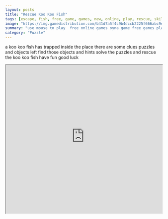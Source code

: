 ```yaml
---
layout: posts
title: "Rescue Koo Koo Fish"
tags: [escape, fish, free, game, games, new, online, play, rescue, skill, download, free, eight, koo, free, online, games, oyna, game, free, games, play, play, games]
image: "https://img.gamedistribution.com/b41d7a5f4c9b4dccb2225f666abc9e02.jpg"
summary: "use mouse to play  free online games oyna game free games play play games"
category: "Puzzle"
---
```


a koo koo fish has trapped inside the place there are some clues puzzles and objects left find those objects and hints solve the puzzles and rescue the koo koo fish have fun good luck

<iframe width="100%" height="480px;" src="https://flash.gamedistribution.com?game=b41d7a5f4c9b4dccb2225f666abc9e02"></iframe>